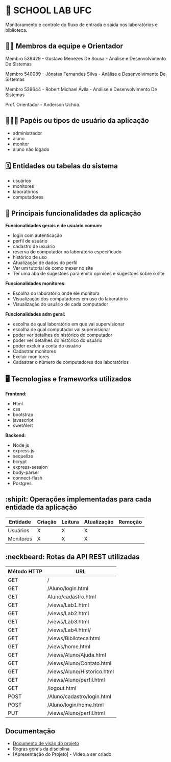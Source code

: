 # :checkered_flag: SCHOOL LAB UFC

Monitoramento e controle do fluxo de entrada e saída nos laboratórios e biblioteca.

## :technologist: Membros da equipe e Orientador

Membro 538429 - Gustavo Menezes De Sousa - Análise e Desenvolvimento De Sistemas

Membro 540089 - Jônatas Fernandes Silva - Análise e Desenvolvimento De Sistemas

Membro 539644 - Robert Michael Ávila - Análise e Desenvolvimento De Sistemas

Prof. Orientador - Anderson Uchôa.

## :people_holding_hands: Papéis ou tipos de usuário da aplicação

- administrador
- aluno
- monitor
- aluno não logado

## :spiral_calendar: Entidades ou tabelas do sistema

- usuários
- monitores
- laboratórios
- computadores

## :triangular_flag_on_post:	 Principais funcionalidades da aplicação

**Funcionalidades gerais e de usuário comum:**

- login com autenticação
- perfil de usuário 
- cadastro de usuário
- reserva do computador no laboratório especificado
- histórico de uso
- Atualização de dados do perfil
- Ver um tutorial de como mexer no site
- Ter uma aba de sugestões para emitir opiniões e sugestões sobre o site

**Funcionalidades monitores:**

- Escolha do laboratório onde ele monitora
- Visualização dos computadores em uso do laboratório
- Visualização do usuário de cada computador 

**Funcionalidades adm geral:**

- escolha de qual laboratório em que vai supervisionar
- escolha de qual computador vai supervisionar
- poder ver detalhes do histórico do computador
- poder ver detalhes do histórico do usuário 
- poder excluir a conta do usuário 
- Cadastrar monitores
- Excluir monitores
- Cadastrar o número de computadores dos laboratórios


## :desktop_computer: Tecnologias e frameworks utilizados

**Frontend:**

- Html
- css
- bootstrap 
- javascript 
- swetAlert

**Backend:**

- Node js
- express js
- sequelize
- bcrypt 
- express-session
- body-parser 
- connect-flash
- Postgres


## :shipit: Operações implementadas para cada entidade da aplicação


| Entidade| Criação | Leitura | Atualização | Remoção |
| --- | --- | --- | --- | --- |
| Usuários | X |  X  | X |  |
| Monitores | X |   X |  X | |

## :neckbeard: Rotas da API REST utilizadas

| Método HTTP | URL |
| --- | --- |
| GET | /|
| GET | /Aluno/login.html|
| GET | Aluno/cadastro.html|
| GET | /views/Lab1.html|
| GET | /views/Lab2.html|
| GET | /views/Lab3.html|
| GET | /views/Lab4.html/|
| GET | /views/Biblioteca.html|
| GET | /views/home.html|
| GET | /views/Aluno/Ajuda.html|
| GET | /views/Aluno/Contato.html|
| GET | /views/Aluno/Historico.html|
| GET | /views/Aluno/perfil.html|
| GET | /logout.html|
| POST | /Aluno/cadastro/login.html |
| POST | /Aluno/login/home.html |
| PUT | /views/Aluno/perfil.html |

## Documentação
* [Documento de visão do projeto](https://github.com/jonatasfernandessilva7/github-template-projeto-integrador/main/TemplateDocumentodeVisão.doc.pdf)
* [Regras gerais da disciplina](https://github.com/anderson-uchoa/github-template-projeto-integrador/blob/main/docs/regras_gerais.pdf)
* [Apresentação do Projeto] - Vídeo a ser criado
